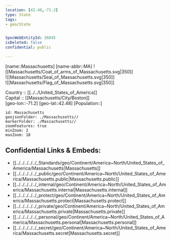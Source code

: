 ```yaml
---
location: [42.48,-71.2] 
type: State
tags:
- geo/State


SpocWebEntityId: 36045
isDeleted: false
confidential: public

---
```

[name::Massachusetts] 
[name-abbr::MA] 
![[Massachusetts/Coat_of_arms_of_Massachusetts.svg|350]]  
![[Massachusetts/Seal_of_Massachusetts.svg|350]]  
![[Massachusetts/Flag_of_Massachusetts.svg|350]]  

Country :: [[../../United_States_of_America]]  
Capital :: [[Massachusetts/City/Boston]]  
[geo-lon::-71.2] 
[geo-lat::42.48] 
[Population::] 



```leaflet
id: Massachusetts
geojsonFolder: ./Massachusetts//
markerFolder: ./Massachusetts//
zoomFeatures: true 
minZoom: 2 
maxZoom: 18
```


## Confidential Links & Embeds: 
- [[../../../../../_Standards/geo/Continent/America~North/United_States_of_America/Massachusetts|Massachusetts]] 
- [[../../../../../_public/geo/Continent/America~North/United_States_of_America/Massachusetts.public|Massachusetts.public]] 
- [[../../../../../_internal/geo/Continent/America~North/United_States_of_America/Massachusetts.internal|Massachusetts.internal]] 
- [[../../../../../_protect/geo/Continent/America~North/United_States_of_America/Massachusetts.protect|Massachusetts.protect]] 
- [[../../../../../_private/geo/Continent/America~North/United_States_of_America/Massachusetts.private|Massachusetts.private]] 
- [[../../../../../_personal/geo/Continent/America~North/United_States_of_America/Massachusetts.personal|Massachusetts.personal]] 
- [[../../../../../_secret/geo/Continent/America~North/United_States_of_America/Massachusetts.secret|Massachusetts.secret]] 

